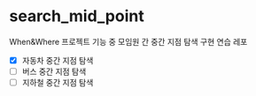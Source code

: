 # search_mid_point
When&amp;Where 프로젝트 기능 중 모임원 간 중간 지점 탐색 구현 연습 레포

- [X] 자동차 중간 지점 탐색
- [ ] 버스 중간 지점 탐색
- [ ] 지하철 중간 지점 탐색
